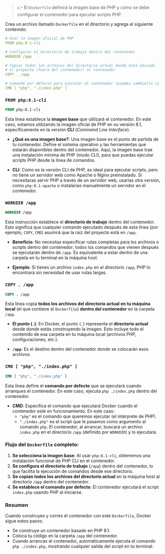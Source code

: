 > 👉 El `Dockerfile` definirá la imagen base de PHP y cómo se debe configurar el contenedor para ejecutar scripts PHP. 


Crea un archivo llamado `Dockerfile` en el directorio y agrega el siguiente contenido:

```yaml
# Usar la imagen oficial de PHP
FROM php:8.1-cli

# Configurar el directorio de trabajo dentro del contenedor
WORKDIR /app

# Copiar todos los archivos del directorio actual donde está ubicado
# el proyecto (fuera del contenedor) al contenedor
COPY . /app

# Comando por defecto para ejecutar el contenedor (puedes cambiarlo si lo deseas)
CMD [ "php", "./index.php" ]
```




### `FROM php:8.1-cli`
```Dockerfile
FROM php:8.1-cli
```
Esta línea establece la **imagen base** que utilizará el contenedor. En este caso, estamos utilizando la imagen oficial de PHP en su versión 8.1, específicamente en la versión **CLI** (*Command Line Interface*).
  
- **¿Qué es una imagen base?**: 
  Una imagen base es el punto de partida de tu contenedor. Define el sistema operativo y las herramientas que estarán disponibles dentro del contenedor. Aquí, la imagen base trae una instalación mínima de PHP (modo CLI), para que puedas ejecutar scripts PHP desde la línea de comandos.
  
- **CLI**: 
  Como es la versión CLI de PHP, es ideal para ejecutar scripts, pero no tiene un servidor web como Apache o Nginx preinstalado. Si necesitaras servir PHP a través de un servidor web, usarías otra versión, como `php:8.1-apache` o instalarías manualmente un servidor en el contenedor.

### `WORKDIR /app`
```Dockerfile
WORKDIR /app
```
Esta instrucción establece el **directorio de trabajo** dentro del contenedor. Esto significa que cualquier comando ejecutado después de esta línea (por ejemplo, `COPY`, `CMD`) asumirá que la raíz del proyecto está en `/app`.

- **Beneficio**:
  No necesitas especificar rutas completas para los archivos o scripts dentro del contenedor; todos los comandos que vienen después se ejecutarán dentro de `/app`. Es equivalente a estar dentro de una carpeta en tu terminal en la máquina host.

- **Ejemplo**: 
  Si tienes un archivo `index.php` en el directorio `/app`, PHP lo encontrará sin necesidad de usar rutas largas.

### `COPY . /app`
```Dockerfile
COPY . /app
```
Esta línea copia **todos los archivos del directorio actual en tu máquina local** (el que contiene el `Dockerfile`) **dentro del contenedor** en la carpeta `/app`.

- **El punto (`.`)**:
  En Docker, el punto (`.`) representa el **directorio actual** desde donde estás construyendo la imagen. Esto incluye todo el contenido de esa carpeta en tu máquina local (archivos PHP, configuraciones, etc.).

- **`/app`**:
  Es el destino dentro del contenedor donde se colocarán esos archivos.

### `CMD [ "php", "./index.php" ]`
```Dockerfile
CMD [ "php", "./index.php" ]
```
Esta línea define el **comando por defecto** que se ejecutará cuando arranques el contenedor. En este caso, ejecuta `php ./index.php` dentro del contenedor.

- **CMD**: 
  Especifica el comando que ejecutará Docker cuando el contenedor esté en funcionamiento. En este caso:
  - `"php"` es el comando que queremos ejecutar (el intérprete de PHP).
  - `"./index.php"` es el script que le pasamos como argumento al comando `php`. El contenedor, al arrancar, buscará un archivo `index.php` en el directorio `/app` (definido por `WORKDIR`) y lo ejecutará.

### Flujo del `Dockerfile` completo:
1. **Se selecciona la imagen base**: Al usar `php:8.1-cli`, obtenemos una instalación funcional de PHP CLI en el contenedor.
2. **Se configura el directorio de trabajo** (`/app`) dentro del contenedor, lo que facilita la ejecución de comandos desde ese directorio.
3. **Se copian todos los archivos del directorio actual** en la máquina host al directorio `/app` dentro del contenedor.
4. **Se establece el comando por defecto**: El contenedor ejecutará el script `index.php` usando PHP al iniciarse.

### Resumen
Cuando construyes y corres el contenedor con este `Dockerfile`, Docker sigue estos pasos:
- Se construye un contenedor basado en PHP 8.1.
- Coloca tu código en la carpeta `/app` del contenedor.
- Cuando arrancas el contenedor, automáticamente ejecuta el comando `php ./index.php`, mostrando cualquier salida del script en tu terminal.
